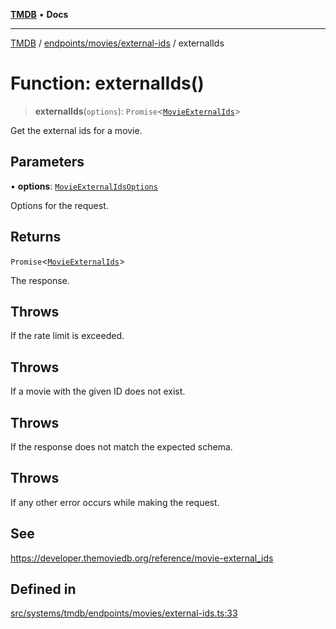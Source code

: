 [**TMDB**](../../../../README.md) • **Docs**

***

[TMDB](../../../../README.md) / [endpoints/movies/external-ids](../README.md) / externalIds

# Function: externalIds()

> **externalIds**(`options`): `Promise`\<[`MovieExternalIds`](../../../../structs/Schemas/type-aliases/MovieExternalIds.md)\>

Get the external ids for a movie.

## Parameters

• **options**: [`MovieExternalIdsOptions`](../type-aliases/MovieExternalIdsOptions.md)

Options for the request.

## Returns

`Promise`\<[`MovieExternalIds`](../../../../structs/Schemas/type-aliases/MovieExternalIds.md)\>

The response.

## Throws

If the rate limit is exceeded.

## Throws

If a movie with the given ID does not exist.

## Throws

If the response does not match the expected schema.

## Throws

If any other error occurs while making the request.

## See

https://developer.themoviedb.org/reference/movie-external_ids

## Defined in

[src/systems/tmdb/endpoints/movies/external-ids.ts:33](https://github.com/Norviah/media-hub/blob/18a8c2edf600e1d27fc5173db1855dfb068c9a34/src/systems/tmdb/endpoints/movies/external-ids.ts#L33)

